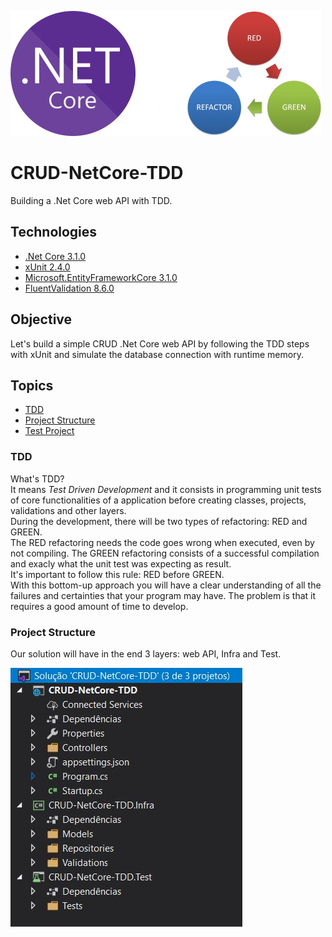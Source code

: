 ![titulo](/docs/titulo.JPG)

# CRUD-NetCore-TDD

Building a .Net Core web API with TDD.

## Technologies

- [.Net Core 3.1.0](https://dotnet.microsoft.com/download/dotnet-core/3.1)
- [xUnit 2.4.0](https://www.nuget.org/packages/xunit/2.4.0)
- [Microsoft.EntityFrameworkCore 3.1.0](https://www.nuget.org/packages/Microsoft.EntityFrameworkCore/3.1.0)
- [FluentValidation 8.6.0](https://www.nuget.org/packages/fluentvalidation)

## Objective

Let's build a simple CRUD .Net Core web API by following the TDD steps with xUnit and simulate the database connection with runtime memory.

## Topics

- [TDD](#tdd)
- [Project Structure](#project-structure)
- [Test Project](#test-project)

### TDD

What's TDD?  
It means _Test Driven Development_ and it consists in programming unit tests of core functionalities of a application before creating classes, projects, validations and other layers.  
During the development, there will be two types of refactoring: RED and GREEN.  
The RED refactoring needs the code goes wrong when executed, even by not compiling.
The GREEN refactoring consists of a successful compilation and exacly what the unit test was expecting as result.  
It's important to follow this rule: RED before GREEN.  
With this bottom-up approach you will have a clear understanding of all the failures and certainties that your program may have. The problem is that it requires a good amount of time to develop.

### Project Structure

Our solution will have in the end 3 layers: web API, Infra and Test.

![print01](/docs/print01.JPG)
